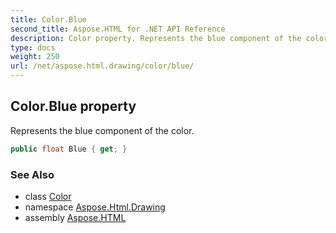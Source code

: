 ```yaml
---
title: Color.Blue
second_title: Aspose.HTML for .NET API Reference
description: Color property. Represents the blue component of the color
type: docs
weight: 250
url: /net/aspose.html.drawing/color/blue/
---
```

## Color.Blue property

Represents the blue component of the color.

```csharp
public float Blue { get; }
```

### See Also

* class [Color](../)
* namespace [Aspose.Html.Drawing](../../color/)
* assembly [Aspose.HTML](../../../)
